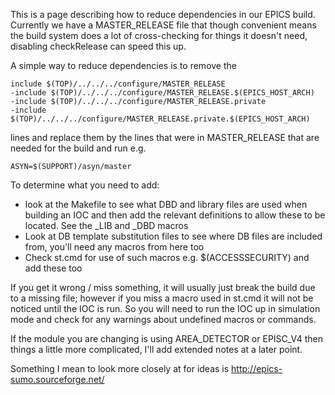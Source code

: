 This is a page describing how to reduce dependencies in our EPICS build. Currently we have a MASTER_RELEASE file that though convenient means the build system does a lot of cross-checking for things it doesn't need, disabling checkRelease can speed this up.  

A simple way to reduce dependencies is to remove the 
```
include $(TOP)/../../../configure/MASTER_RELEASE
-include $(TOP)/../../../configure/MASTER_RELEASE.$(EPICS_HOST_ARCH)
-include $(TOP)/../../../configure/MASTER_RELEASE.private
-include $(TOP)/../../../configure/MASTER_RELEASE.private.$(EPICS_HOST_ARCH)
```
lines and replace them by the lines that were in MASTER_RELEASE that are needed for the build and run e.g.
```
ASYN=$(SUPPORT)/asyn/master
```
To determine what you need to add: 
* look at the Makefile to see what DBD and library files are used when building an IOC and then add the relevant definitions to allow these to be located. See the _LIB and _DBD macros 
* Look at DB template substitution files to see where DB files are included from, you'll need any macros from here too
* Check st.cmd for use of such macros e.g. $(ACCESSSECURITY) and add these too
 
If you get it wrong / miss something, it will usually just break the build due to a missing file; however if you miss a macro used in st.cmd it will not be noticed until the IOC is run. So you will need to run the IOC up in simulation mode and check for any warnings about undefined macros or commands. 

If the module you are changing is using AREA_DETECTOR or EPISC_V4 then things a little more complicated, I'll add extended notes at a later point.
  
Something I mean to look more closely at for ideas is http://epics-sumo.sourceforge.net/

